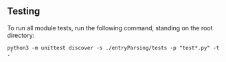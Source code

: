 ## Testing
To run all module tests, run the following command, standing on the root directory:
```
python3 -m unittest discover -s ./entryParsing/tests -p "test*.py" -t .`
```
